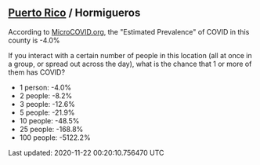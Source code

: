 
## [Puerto Rico](/united-states/puerto-rico) / Hormigueros

According to [MicroCOVID.org](http://microcovid.org),
the "Estimated Prevalence" of COVID in this county is -4.0%

If you interact with a certain number of people in this location
(all at once in a group, or spread out across the day), what is the chance that
1 or more of them has COVID?

- 1 person: -4.0%
- 2 people: -8.2%
- 3 people: -12.6%
- 5 people: -21.9%
- 10 people: -48.5%
- 25 people: -168.8%
- 100 people: -5122.2%

Last updated: 2020-11-22 00:20:10.756470 UTC
